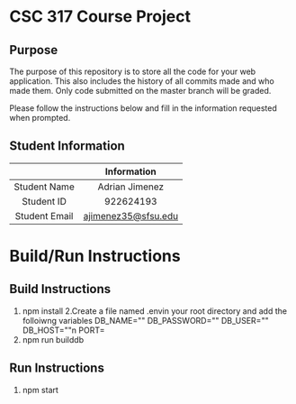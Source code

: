 # CSC 317 Course Project

## Purpose

The purpose of this repository is to store all the code for your web application. This also includes the history of all commits made and who made them. Only code submitted on the master branch will be graded.

Please follow the instructions below and fill in the information requested when prompted.

## Student Information

|               | Information   |
|:-------------:|:-------------:|
| Student Name  | Adrian Jimenez|
| Student ID    | 922624193     |
| Student Email | ajimenez35@sfsu.edu |



# Build/Run Instructions

## Build Instructions
1. npm install
2.Create a file named .envin your root directory and add the folloiwng variables 
DB_NAME=""
DB_PASSWORD=""
DB_USER=""
DB_HOST=""n
PORT=
3. npm run builddb

## Run Instructions
1. npm start

